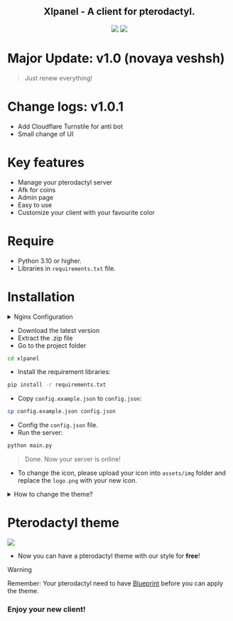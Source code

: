 <div align="center">
<h2>Xlpanel - A client for pterodactyl.</h2>
<img src="https://img.shields.io/badge/Version-1.0-0040ff.svg"></img>
<img src="https://img.shields.io/badge/Codename-novaya_veshsh-0000aa.svg"></img>
</div>

# Major Update: v1.0 (novaya veshsh)
> Just renew everything!

# Change logs: v1.0.1
- Add Cloudflare Turnstile for anti bot
- Small change of UI

# Key features
* Manage your pterodactyl server
* Afk for coins
* Admin page
* Easy to use
* Customize your client with your favourite color

# Require
- Python 3.10 or higher.
- Libraries in `requirements.txt` file.

# Installation
<details>

<summary>Nginx Configuration</summary>

## If you are using nginx for webserver, you need to do this step before the main installation:

- Create a nginx's conf file:
``` bash
sudo touch /etc/nginx/sites-available/<name_you_want>.conf
```

- Paste this code into that file:
```conf
server {
    listen 80;
    listen [::]:80;
    listen 443 ssl;
    listen [::]:443 ssl;

    server_name <server_name>;

    ssl_certificate <path_to_ssl_file>;
    ssl_certificate_key <path_to_cert_file>;

    location / {
        proxy_pass http://localhost:<port>;
        proxy_http_version 1.1;
        proxy_set_header Upgrade $http_upgrade;
        proxy_set_header Connection 'upgrade';
        proxy_set_header Host $host;
        proxy_cache_bypass $http_upgrade;
        proxy_set_header    X-Real-IP $remote_addr;
    }
}
```

- Link that file to `sites-enabled` folder:
```bash
sudo ln -s /etc/nginx/sites-available/<name_you_want>.conf /etc/nginx/sites-enabled/<name_you_want>.conf
```

- Restart the nginx:
    + ubuntu: `sudo systemctl restart nginx`
    + alpine: `sudo service restart nginx`

> Done. Now you can go to the main installation!

</details>

- Download the latest version
- Extract the .zip file
- Go to the project folder
```bash
cd xlpanel
```
- Install the requirement libraries:
```bash
pip install -r requirements.txt
```
- Copy `config.example.json` to `config.json`:
```bash
cp config.example.json config.json
```
- Config the `config.json` file.
- Run the server:
```bash
python main.py
```
> Done. Now your server is online!

- To change the icon, please upload your icon into `assets/img` folder and replace the `logo.png` with your new icon.

<details>

<summary>How to change the theme?</summary>

- Edit the `sass/_data.scss` file
- You can change:
    + primary color: `$pcolor`
    + background color: `$bgcolor`
    + text color: `$text-color`
- After that, run the `bprj.py` to compile all the sass file into css.

</details>

# Pterodactyl theme
<img src="https://i.imgur.com/PL3CRTX.png"></ing>

* Now you can have a pterodactyl theme with our style for **free**!
> [!WARNING]
> Remember: Your pterodactyl need to have [Blueprint](https://blueprint.zip/) before you can apply the theme.

### **Enjoy your new client!**
